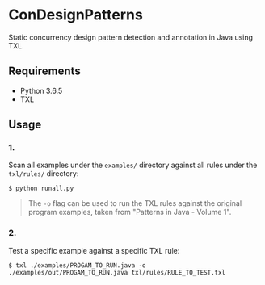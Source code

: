 # ConDesignPatterns
Static concurrency design pattern detection and annotation in Java using TXL.

## Requirements

* Python 3.6.5
* TXL

## Usage

### 1.

Scan all examples under the `examples/` directory against all rules under the `txl/rules/` directory:

```
$ python runall.py
```

> The `-o` flag can be used to run the TXL rules against the original program examples, taken from "Patterns in Java - Volume 1".

### 2.

Test a specific example against a specific TXL rule:

```
$ txl ./examples/PROGAM_TO_RUN.java -o ./examples/out/PROGAM_TO_RUN.java txl/rules/RULE_TO_TEST.txl
```